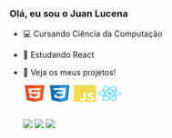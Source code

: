 ### Olá, eu sou o Juan Lucena

- 💻 Cursando Ciência da Computação
- 🌱 Estudando React 
- 👀 Veja os meus projetos!


  <div class:"icons">
    <img align="center" alt="Juan-HTML" height="30" width="40" src="https://raw.githubusercontent.com/devicons/devicon/master/icons/html5/html5-original.svg">
    <img align="center" alt="Juan-CSS" height="30" width="40" src="https://raw.githubusercontent.com/devicons/devicon/master/icons/css3/css3-original.svg">
    <img align="center" alt="Juan-Js" height="30" width="40" src="https://raw.githubusercontent.com/devicons/devicon/master/icons/javascript/javascript-plain.svg">
    <img align="center" alt="Juan-React" height="30" width="40" src="https://raw.githubusercontent.com/devicons/devicon/master/icons/react/react-original.svg">
  </div>


  ##

  
  <div class:"sociais">
    <a href="https://instagram.com/juanzitoalves" target="_blank"><img src="https://img.shields.io/badge/-Instagram-%23E4405F?style=for-the-badge&logo=instagram&logoColor=black" target="_blank"></a>
    <a href = "mailto:juanlucena.work@gmail.com"><img src="https://img.shields.io/badge/-Gmail-%23333?style=for-the-badge&logo=gmail&logoColor=black" target="_blank"></a>
    <a href="[https://linkedin.com/in/juan-lucena](https://www.linkedin.com/in/juan-lucena-045a7b2ba/)" target="_blank"><img src="https://img.shields.io/badge/-LinkedIn-%230077B5?style=for-the-badge&logo=linkedin&logoColor=black" target="_blank"></a>
  </div>
